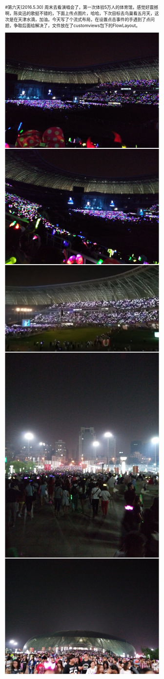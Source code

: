 #第六天(2016.5.30)
周末去看演唱会了，第一次体验5万人的体育馆，感觉好震撼啊，陈奕迅的歌挺不错的，下面上传点图片，哈哈，下次目标去鸟巢看五月天，这次是在天津水滴，加油。今天写了个流式布局，在设置点击事件的手遇到了点问题，争取后面给解决了，文件放在了customviews包下的FlowLayout。

![](images/sixthday/1.jpg)
![](images/sixthday/2.jpg)
![](images/sixthday/3.jpg)
![](images/sixthday/4.jpg)
![](images/sixthday/5.jpg)
